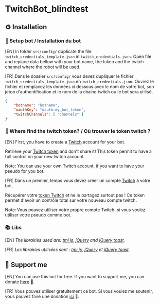# TwitchBot_blindtest

## ⚙ Installation

### 📝 Setup bot / Installation du bot
[EN] In folder ``src/config/`` duplicate the file ``twitch_credentials_template.json`` in ``twitch_credentials.json``. Open file and replace data bellow with your bot name, the token and the twitch channel where the robot will be used.

[FR] Dans le dossier ``src/config/`` vous devez dupliquer le fichier ``twitch_credentials_template.json`` en ``twitch_credentials.json``. Ouvrez le fichier et remplacez les données ci dessous avec le nom de votre bot, son jeton d'authentification et le nom de la chaine twitch ou le bot sera utilisé.

```json
{
    "botname": "botname",
    "oauthKey": "oauth:my_bot_token",
    "twitchChannels": [ "channels" ]
}
```

### 🔏 Where find the twitch token? / Où trouver le token twitch ?
[EN] First, you have to create a [Twitch](https://www.twitch.tv/) account for your bot.

Retrieve your [Twitch token](https://twitchapps.com/tmi/) and don't share it! This token permit to have a full control on your new twitch account.

Note: You can use your own Twitch account, if you want to have your pseudo for you bot.

[FR] Dans un premier, temps vous devez créer un compte [Twitch](https://twitch.tv) à votre bot.

Récupérer votre [token Twitch](https://twitchapps.com/tmi/) et ne le partagez surtout pas ! Ce token permet d'avoir un contrôle total sur votre nouveau compte twitch.

Note: Vous pouvez utiliser votre propre compte Twitch, si vous voulez utiliser votre pseudo comme bot.


### 📚 Libs
[EN] _The librairies used are: [tmi js](https://tmijs.com/), [jQuery](https://jquery.com/) and [jQuery toast](https://github.com/kamranahmedse/jquery-toast-plugin)._

[FR] _Les librairies utilisées sont : [tmi js](https://tmijs.com/), [jQuery](https://jquery.com/) et [jQuery toast](https://github.com/kamranahmedse/jquery-toast-plugin)._

## 🙏 Support me
[EN] You can use this bot for free. If you want to support me, you can donate [here](https://www.paypal.me/lucasdionisi) 🤩.

[FR] Vous pouvez utiliser gratuitement ce bot. Si vous voulez me soutenir, vous pouvez faire une donation [ici](https://www.paypal.me/lucasdionisi) 🤩.
